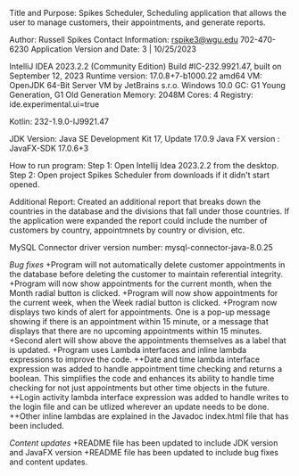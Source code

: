 Title and Purpose: Spikes Scheduler, Scheduling application that allows the user to manage customers, their appointments, and generate reports.

Author: Russell Spikes
Contact Information: rspike3@wgu.edu 702-470-6230
Application Version and Date: 3 | 10/25/2023

IntelliJ IDEA 2023.2.2 (Community Edition)
Build #IC-232.9921.47, built on September 12, 2023
Runtime version: 17.0.8+7-b1000.22 amd64
VM: OpenJDK 64-Bit Server VM by JetBrains s.r.o.
Windows 10.0
GC: G1 Young Generation, G1 Old Generation
Memory: 2048M
Cores: 4
Registry:
    ide.experimental.ui=true


Kotlin: 232-1.9.0-IJ9921.47


JDK Version: Java SE Development Kit 17, Update 17.0.9
Java FX version : JavaFX-SDK 17.0.6+3

How to run program: 
Step 1: Open Intellij Idea 2023.2.2 from the desktop.
Step 2: Open project Spikes Scheduler from downloads if it didn't start opened.

Additional Report: Created an additional report that breaks down the countries in the database and the divisions that fall under those countries.
If the application were expanded the report could include the number of customers by country, appointmnets by country or division, etc.


MySQL Connector driver version number: mysql-connector-java-8.0.25


*Bug fixes*
+Program will not automatically delete customer appointments in the database before deleting the customer to maintain referential integrity.
+Program will now show appointments for the current month, when the Month radial button is clicked.
+Program will now show appointments for the current week, when the Week radial button is clicked.
+Program now displays two kinds of alert for appointments. One is a pop-up message showing if there is an appointment within 15 minute, or a message that displays that there are no upcoming appointments within 15 minutes.
+Second alert will show above the appointments themselves as a label that is updated.
+Program uses Lambda interfaces and inline lambda expressions to improve the code.
++Date and time lambda interface expression was added to handle appointment time checking and returns a boolean. This simplifies the code and enhances its ability to handle time checking for not just appointments but other time objects in the future.
++Login activity lambda interface expression was added to handle writes to the login file and can be utlized wherever an update needs to be done.
++Other inline lambdas are explained in the Javadoc index.html file that has been included.


*Content updates*
+README file has been updated to include JDK version and JavaFX version 
+README file has been updated to include bug fixes and content updates.

